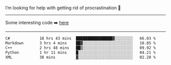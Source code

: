 I’m looking for help with getting rid of procrastination 🤔

-----

Some interesting code :arrow_right: [here](https://github.com/zhen8838/playground)

-----

<!--START_SECTION:waka-->

```txt
C#             18 hrs 43 mins  ████████████████▓░░░░░░░░   66.03 %
Markdown       3 hrs 4 mins    ██▓░░░░░░░░░░░░░░░░░░░░░░   10.85 %
C++            2 hrs 48 mins   ██▒░░░░░░░░░░░░░░░░░░░░░░   09.92 %
Python         1 hr 11 mins    █░░░░░░░░░░░░░░░░░░░░░░░░   04.21 %
XML            38 mins         ▓░░░░░░░░░░░░░░░░░░░░░░░░   02.28 %
```

<!--END_SECTION:waka-->

<!--
**zhen8838/zhen8838** is a ✨ _special_ ✨ repository because its `README.md` (this file) appears on your GitHub profile.

Here are some ideas to get you started:

- 🔭 I’m currently working on ...
- 🌱 I’m currently learning ...
- 👯 I’m looking to collaborate on ...
 ...
- 💬 Ask me about ...
- 📫 How to reach me: ...
- 😄 Pronouns: ...
- ⚡ Fun fact: ...
-->
